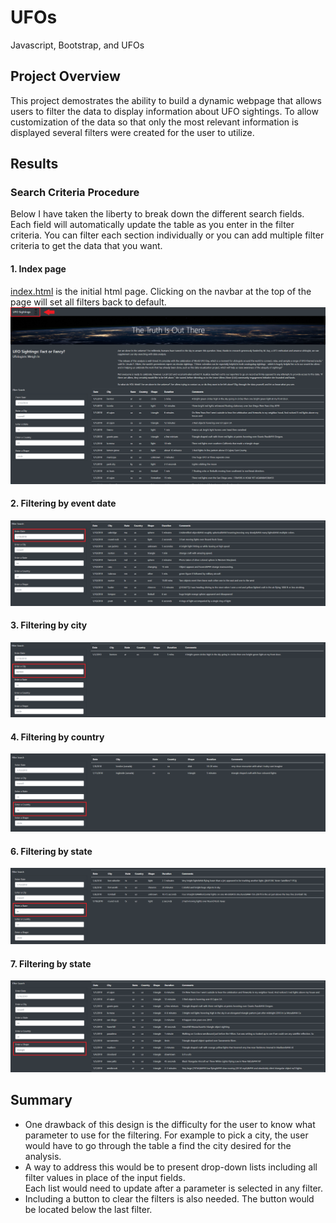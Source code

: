 # UFOs
 Javascript, Bootstrap, and UFOs

## Project Overview
This project demostrates the ability to build a dynamic webpage that allows users to filter the data to display information about UFO sightings. To allow customization of the data so that only the most relevant information is displayed several filters were created for the user to utilize. 

## Results

### Search Criteria Procedure
Below I have taken the liberty to break down the different search fields. Each field will automatically update the table as you enter in the filter criteria. You can filter each section individually or you can add multiple filter criteria to get the data that you want.

#### 1. Index page
[index.html](index.html) is the initial html page. Clicking on the navbar at the top of the page will set all filters back to default.
![Index Page](https://github.com/CorinneBean/UFOs/blob/dd6427088ce4e4157e911534f95c71afda6a293f/Static/Images/Indexpage.png)

#### 2. Filtering by event date
![Date Filter](https://github.com/CorinneBean/UFOs/blob/dd6427088ce4e4157e911534f95c71afda6a293f/Static/Images/datefilter.png)

#### 3. Filtering by city
![City Filter](https://github.com/CorinneBean/UFOs/blob/dd6427088ce4e4157e911534f95c71afda6a293f/Static/Images/cityfilter.png)

#### 4. Filtering by country
![Country Filter](https://github.com/CorinneBean/UFOs/blob/dd6427088ce4e4157e911534f95c71afda6a293f/Static/Images/countryfilter.png)

#### 6. Filtering by state
![State Filter](https://github.com/CorinneBean/UFOs/blob/dd6427088ce4e4157e911534f95c71afda6a293f/Static/Images/statefilter.png)

#### 7. Filtering by state
![Shape Filter](https://github.com/CorinneBean/UFOs/blob/dd6427088ce4e4157e911534f95c71afda6a293f/Static/Images/shapefilter.png)

## Summary
- One drawback of this design is the difficulty for the user to know what parameter to use for the filtering. For example to pick a city, the user would have to go through the table a find the city desired for the analysis.
- A way to address this would be to present drop-down lists including all filter values in place of the input fields.<br>
Each list would need to update after a parameter is selected in any filter.
- Including a button to clear the filters is also needed. The button would be located below the last filter.
